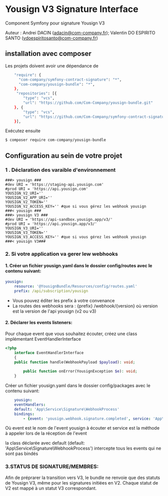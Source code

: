 # Yousign V3 Signature Interface
Component Symfony pour signature Yousign V3

Auteur : Andrei DACIN (adacin@com-company.fr); Valentin DO ESPIRITO SANTO (vdoespiritosanto@com-company.fr)
## installation avec composer
Les projets doivent avoir une dépendance de 
```bash
    "require": {
      "com-company/symfony-contract-signature": "*",
      "com-company/yousign-bundle": "*",
    },
     "repositories": [{
        "type": "vcs",
        "url": "https://github.com/Com-Company/yousign-bundle.git"
    }, {
        "type": "vcs",
        "url": "https://github.com/Com-Company/symfony-contract-signature.git"
    }],
```

Exécutez ensuite
```bash
$ composer require com-company/yousign-bundle
```
## Configuration au sein de votre projet
### 1 . Déclaration des varaible d'environnement


    ###> yousign ###
    #dev URI = 'https://staging-api.yousign.com' 
    #prod URI = 'https://api.yousign.com'
    YOUSIGN_V2_URI=''
    YOUSIGN_V2_APP_URI=''
    YOUSIGN_V2_TOKEN=''
    YOUSIGN_V2_ACCESS_KEY='' #que si vous gérez les webhook yousign
    ###< yousign ###
    ###> yousign V3 ###
    #dev URI = 'https://api-sandbox.yousign.app/v3/'
    #prod URI = 'https://api.yousign.app/v3/'
    YOUSIGN_V3_URI=''
    YOUSIGN_V3_TOKEN=''
    YOUSIGN_V3_ACCESS_KEY='' #que si vous gérez les webhook yousign
    ###< yousign V3###


### 2. Si votre application va gerer lew webhooks 

#### 1. Créer un fichier yousign.yaml dans le dossier config/routes avec le contenu suivant:
```yaml
yousign:
    resource: '@YousignBundle/Resources/config/routes.yaml'
    prefix: /api/subscription/yousign
```

- Vous pouvez éditer les prefix à votre convenance
- La routes des webhooks sera : {prefix} /webhook/{version} où version est la version de l'api yousign (v2 ou v3)

#### 2. Déclarer les events listeners:
Pour chaque event que vous souhaitez écouter, créez une class implémentant EventHandlerInterface
```php
<?php
    interface EventHandlerInterface
    {
    public function handle(WebhookPayload $payload): void;
    
        public function onError(YousignException $e): void;
    }
```
Créer un fichier yousign.yaml dans le dossier config/packages avec le contenu suivant:
 
```yaml
    yousign:
    eventHandlers:
    default: 'App\Service\Signature\WebhookProcess' 
    bindings: 
        - {event: 'yousign.webhook.signature.completed', service: 'App\Service\Signature\WebhookProcess'}
```
Où event est le nom de l'event yousign à écouter et service est la méthode à appeler lors de la réception de l'event

la class déclarée avec default (default: 'App\Service\Signature\WebhookProcess') intercepte tous les events qui ne sont pas bindés 

### 3.STATUS DE SIGNATURE/MEMBRES:

Afin de préprarer la transition vers V3, le bundle ne renvoie que des statuts de Yousign V3, même pour les signatures initiées en V2. Chaque statut de V2 est mappé à un statut V3 correspondant.